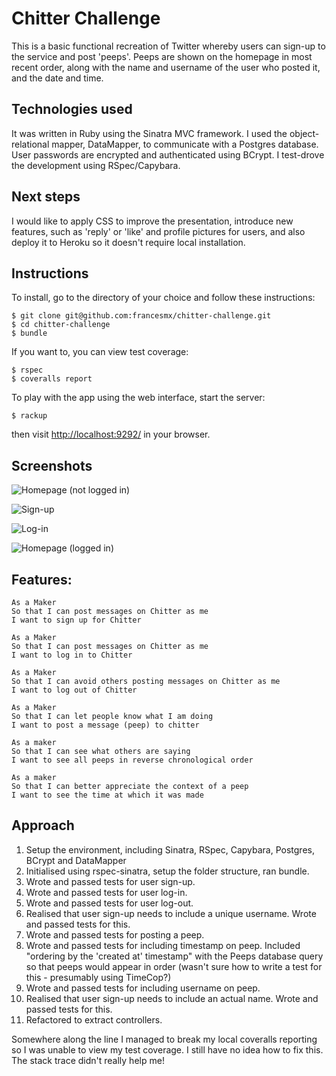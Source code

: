 Chitter Challenge
=================

This is a basic functional recreation of Twitter whereby users can sign-up to the service and post 'peeps'. Peeps are shown on the homepage in most recent order, along with the name and username of the user who posted it, and the date and time.

Technologies used
------------------
It was written in Ruby using the Sinatra MVC framework. I used the object-relational mapper, DataMapper, to communicate with a Postgres database. User passwords are encrypted and authenticated using BCrypt. I test-drove the development using RSpec/Capybara.

Next steps
----------
I would like to apply CSS to improve the presentation, introduce new features, such as 'reply' or 'like' and profile pictures for users, and also deploy it to Heroku so it doesn't require local installation.

Instructions
-----------
To install, go to the directory of your choice and follow these instructions:
```
$ git clone git@github.com:francesmx/chitter-challenge.git
$ cd chitter-challenge
$ bundle
```
If you want to, you can view test coverage:
```
$ rspec
$ coveralls report
```
To play with the app using the web interface, start the server:
```
$ rackup
```
then visit  [http://localhost:9292/](http://localhost:9292/) in your browser.

Screenshots
------------
![Homepage (not logged in)](http://i.imgur.com/iisz0yq.png)

![Sign-up](http://i.imgur.com/7sBgMSu.png)

![Log-in](http://i.imgur.com/thn4xCb.png)

![Homepage (logged in)](http://i.imgur.com/o2OCAG6.png)

Features:
-------

```
As a Maker
So that I can post messages on Chitter as me
I want to sign up for Chitter

As a Maker
So that I can post messages on Chitter as me
I want to log in to Chitter

As a Maker
So that I can avoid others posting messages on Chitter as me
I want to log out of Chitter

As a Maker
So that I can let people know what I am doing  
I want to post a message (peep) to chitter

As a maker
So that I can see what others are saying  
I want to see all peeps in reverse chronological order

As a maker
So that I can better appreciate the context of a peep
I want to see the time at which it was made
```

Approach
---------
1. Setup the environment, including Sinatra, RSpec, Capybara, Postgres, BCrypt and DataMapper
2. Initialised using rspec-sinatra, setup the folder structure, ran bundle.
3. Wrote and passed tests for user sign-up.
4. Wrote and passed tests for user log-in.
5. Wrote and passed tests for user log-out.
6. Realised that user sign-up needs to include a unique username. Wrote and passed tests for this.
7. Wrote and passed tests for posting a peep.
8. Wrote and passed tests for including timestamp on peep. Included "ordering by the 'created at' timestamp" with the Peeps database query so that peeps would appear in order (wasn't sure how to write a test for this - presumably using TimeCop?)
9. Wrote and passed tests for including username on peep.
10. Realised that user sign-up needs to include an actual name. Wrote and passed tests for this.
11. Refactored to extract controllers.

Somewhere along the line I managed to break my local coveralls reporting so I was unable to view my test coverage. I still have no idea how to fix this. The stack trace didn't really help me!
